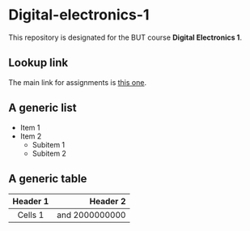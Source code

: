 # Digital-electronics-1

This repository is designated for the BUT course **Digital  Electronics 1**.

## Lookup link

The main link for assignments is [this one](https://github.com/tomas-fryza/Digital-electronics-1).

## A generic list
* Item 1
* Item 2
  * Subitem 1
  * Subitem 2
  
## A generic table
| Header 1 | Header 2 |
| :-:| --: |
| Cells 1 | and 2000000000 |
